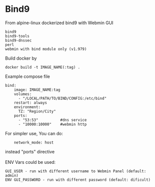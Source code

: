 # Bind9
From alpine-linux dockerized bind9 with Webmin GUI<br>
```
bind9
bind9-tools
bind9-dnssec
perl
webmin with bind module only (v1.979)

```
Build docker by
```
docker build -t IMAGE_NAME(:tag) .
```
Example compose file
```
bind:
    image: IMAGE_NAME:tag
    volumes:
      - "/LOCAL/PATH/TO/BIND/CONFIG:/etc/bind"
    restart: always
    environment:
      TZ: "Region/City"
    ports:
      - "53:53"          #dns service
      - "10000:10000"    #webmin http
```
For simpler use, You can do:
```
    network_mode: host
```
instead "ports" directive<br>
<br>
ENV Vars could be used:
```
GUI_USER - run with different username to Webmin Panel (default: admin)
ENV GUI_PASSWORD - run with different password (default: dificult)
```
